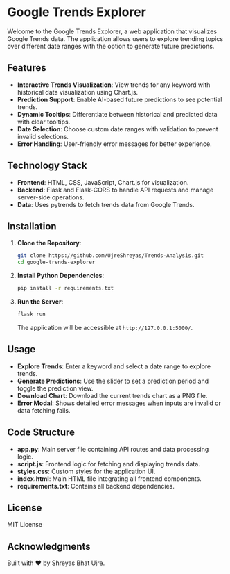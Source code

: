 # Google Trends Explorer

Welcome to the Google Trends Explorer, a web application that visualizes Google Trends data. The application allows users to explore trending topics over different date ranges with the option to generate future predictions.

## Features

- **Interactive Trends Visualization**: View trends for any keyword with historical data visualization using Chart.js.
- **Prediction Support**: Enable AI-based future predictions to see potential trends.
- **Dynamic Tooltips**: Differentiate between historical and predicted data with clear tooltips.
- **Date Selection**: Choose custom date ranges with validation to prevent invalid selections.
- **Error Handling**: User-friendly error messages for better experience.

## Technology Stack

- **Frontend**: HTML, CSS, JavaScript, Chart.js for visualization.
- **Backend**: Flask and Flask-CORS to handle API requests and manage server-side operations.
- **Data**: Uses pytrends to fetch trends data from Google Trends.

## Installation

1. **Clone the Repository**:
    ```bash
    git clone https://github.com/UjreShreyas/Trends-Analysis.git
    cd google-trends-explorer
    ```

2. **Install Python Dependencies**:
    ```bash
    pip install -r requirements.txt
    ```

3. **Run the Server**:
    ```bash
    flask run
    ```
   The application will be accessible at `http://127.0.0.1:5000/`.

## Usage

- **Explore Trends**: Enter a keyword and select a date range to explore trends.
- **Generate Predictions**: Use the slider to set a prediction period and toggle the prediction view.
- **Download Chart**: Download the current trends chart as a PNG file.
- **Error Modal**: Shows detailed error messages when inputs are invalid or data fetching fails.

## Code Structure

- **app.py**: Main server file containing API routes and data processing logic.
- **script.js**: Frontend logic for fetching and displaying trends data.
- **styles.css**: Custom styles for the application UI.
- **index.html**: Main HTML file integrating all frontend components.
- **requirements.txt**: Contains all backend dependencies.

## License

MIT License

## Acknowledgments

Built with ❤️ by Shreyas Bhat Ujre.

